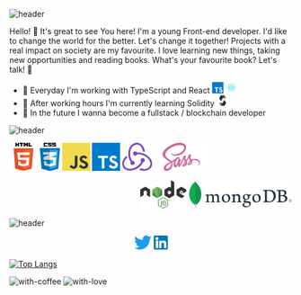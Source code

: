 ![header](https://capsule-render.vercel.app/api?type=waving&color=gradient&height=320&section=header&text=Welcome%20to%20my%20world!👋&fontSize=70&animation=blink&fontAlignY=45)

Hello! 👋 It's great to see You here! I'm a young Front-end developer. I'd like to change the world for the better. Let's change it together! Projects with a real impact on society are my favourite. I love learning new things, taking new opportunities and reading books. What's your favourite book? Let's talk! 🤝

- 🔭 Everyday I'm working with TypeScript and React <a href="#"><img alt="typescript" src="./img/typescript.png" height='20px' margin='5px'></a> <a href="#"><img alt="react" src="./img/react.png" height='20px' margin='5px'></a>
- 🌱 After working hours I'm currently learning Solidity <a href="#"><img alt="solidity" src="./img/sol.png" height='20px' margin='5px'></a>
- 👯 In the future I wanna become a fullstack / blockchain developer

![header](https://capsule-render.vercel.app/api?type=waving&color=gradient&height=200&section=footer&text=My%20technology%20stack%20👨‍💻&fontSize=50&fontAlignY=70)

<p width='45%' align='left'>
     <a href="#"><img alt="HTML" src="./img/html.png" height='50px' margin='5px'></a>
     <a href="#"><img alt="CSS" src="./img/css.png" height='50px' margin='5px'></a>
     <a href="#"><img alt="JavaScript" src="./img/javascript.png" height='50px' margin='5px'></a>
     <a href="#"><img alt="TypeScript" src="./img/typescript.png" height='50px' margin='5px'></a>
     <a href="#"><img alt="Redux" src="./img/redux.png" height='50px'></a>
     <a href="#"><img alt="SASS" src="./img/sass.png" height='50px'></a>
</p>
<p width='45%' align='right'>
     <a href="#"><img alt="nodejs" src="./img/node.png" height='50px' margin='5px'></a>
     <a href="#"><img alt="mongodb" src="./img/mongo.png" height='50px' margin='5px' marginBottom='10px'></a>
</p>

![header](https://capsule-render.vercel.app/api?type=waving&color=gradient&height=200&section=footer&text=Text%20me!%20🙋‍♂️&fontSize=50&fontAlignY=70)


<p align="center">
  <a href="https://twitter.com/FigaKacper" target="_blank"><img alt="Twitter" title="Twitter" src="./img/twitter.png" height='25px'/></a>
  <a href="https://www.linkedin.com/in/kacper-figa-2a9740231" target="_blank">
  <img alt='LinkedIn' title='LinkedIn' src="./img/li.png" height='25px'>
  </a>
   
</p>

[![Top Langs](https://github-readme-stats.vercel.app/api/top-langs/?username=KacperFiga&layout=compact)](https://github.com/anuraghazra/github-readme-stats)

 ![with-coffee](https://img.shields.io/badge/made%20with-%E2%98%95%EF%B8%8F%20coffee-yellow.svg) ![with-love](https://img.shields.io/badge/made%20with-%F0%9F%92%8C-red.svg)
